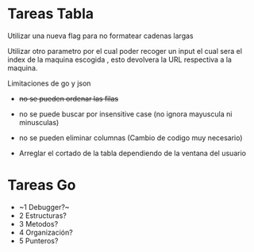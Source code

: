 # Tareas Tabla
Utilizar una nueva flag para no formatear cadenas largas

Utilizar otro parametro por el cual poder recoger un input el cual sera el index de la maquina escogida , esto devolvera la URL respectiva a la maquina.

Limitaciones de go y json
- ~~no se pueden ordenar las filas~~
- no se puede buscar por insensitive case (no ignora mayuscula ni minusculas)
- no se pueden eliminar columnas (Cambio de codigo muy necesario)

- Arreglar el cortado de la tabla dependiendo de la ventana del usuario

# Tareas Go 
- ~1 Debugger?~
- 2 Estructuras?
- 3 Metodos?
- 4 Organización?
- 5 Punteros?
